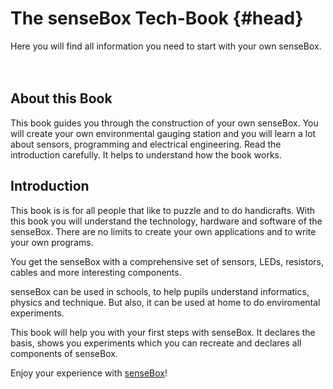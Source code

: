 # The senseBox Tech-Book {#head}
<div class="description">
Here you will find all information you need to start with your own senseBox.
</div>
<div class="line">
    <br>
    <br>
</div>

## About this Book
This book guides you through the construction of your own senseBox.
You will create your own environmental gauging station and you will learn a lot about sensors, programming and electrical engineering.
Read the introduction carefully. It helps to understand how the book works.

## Introduction

This book is is for all people that like to puzzle and to do handicrafts.
With this book you will understand the technology,  hardware and software of the senseBox.
There are no limits to create your own applications and to write your own programs.

You get the senseBox with a comprehensive set of sensors, LEDs, resistors, cables and more interesting components.

senseBox can be used in schools, to help pupils understand informatics, physics and technique. But also, it can be used at home to do  enviromental experiments.

This book will help you with your first steps with senseBox. It declares the basis, shows you experiments which you can recreate and declares all components of senseBox.

Enjoy your experience with [senseBox](https://sensebox.de/)! 
